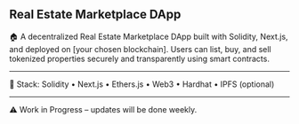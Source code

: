 ## Real Estate Marketplace DApp

🏠 A decentralized Real Estate Marketplace DApp built with Solidity, Next.js, and deployed on [your chosen blockchain]. Users can list, buy, and sell tokenized properties securely and transparently using smart contracts. 

---

🔧 Stack: Solidity • Next.js • Ethers.js • Web3 • Hardhat • IPFS (optional)  

---

⚠️ Work in Progress – updates will be done weekly.
